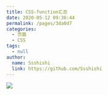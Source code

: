 ```yaml
---
title: CSS-function汇总
date: 2020-05-12 09:36:44
permalink: /pages/3da0d7
categories:
  - 页面
  - CSS
tags:
  - null
author:
  name: Ssshishi
  link: https://github.com/Ssshishi
---
```

![](https://cdn.staticaly.com/gh/Ssshishi/image_store/blog/20200512161232.jpg)

